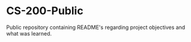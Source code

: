 # CS-200-Public
Public repository containing README's regarding project objectives and what was learned.
